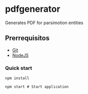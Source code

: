 pdfgenerator
================

Generates PDF for parsimotion entities

## Prerrequisitos

* [Git](http://git-scm.com/)
* [NodeJS](http://nodejs.org/)

### Quick start

```
npm install

npm start # Start application
```
